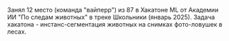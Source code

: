 Занял 12 место (команда "вайперр") из 87 в Хакатоне ML от Академии ИИ "По следам животных" в треке Школьники (январь 2025).
Задача хакатона - инстанс-сегментация животных на снимках фото-ловушек в лесах.
